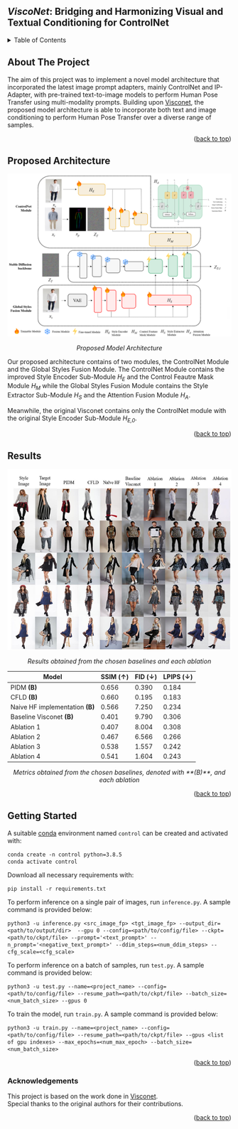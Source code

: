 <a name="readme-top"></a>

## *ViscoNet*: Bridging and Harmonizing Visual and Textual Conditioning for ControlNet

<!-- TABLE OF CONTENTS -->
<details>
  <summary>Table of Contents</summary>
  <ol>
    <li>
      <a href="#about-the-project">About The Project</a>
      <ul>
        <li><a href="#proposed-architecture">Proposed Architecture</a></li>
        <li><a href="#results">Results</a></li>
      </ul>
    </li>
    <li>
      <a href="#getting-started">Getting Started</a>
<!--       <a href="#files">Files</a> -->
    </li>
    <li><a href="#acknowledgements">Acknowledgements</a></li>
  </ol>
</details>

<!-- ABOUT THE PROJECT -->
## About The Project

The aim of this project was to implement a novel model architecture that incorporated the 
latest image prompt adapters, mainly ControlNet and IP-Adapter, with pre-trained text-to-image models to perform Human Pose Transfer using multi-modality prompts. Building upon [Visconet](https://github.com/soon-yau/visconet), the proposed model architecture is able to incorporate both text and image conditioning to perform Human Pose Transfer over a diverse range of samples.

<p align="right">(<a href="#readme-top">back to top</a>)</p>

<!-- PROPOSED ARCHITECTURE -->
## Proposed Architecture

![Architecture](./assets/architecture.png)
<p align="center"><em>Proposed Model Architecture</em></p>

Our proposed architecture contains of two modules, the ControlNet Module and the Global Styles Fusion Module. The ControlNet Module contains the improved Style Encoder Sub-Module *H<sub>E</sub>* and the Control Feautre Mask Module *H<sub>M</sub>* while the Global Styles Fusion Module contains the Style Extractor Sub-Module *H<sub>S</sub>* and the Attention Fusion Module *H<sub>A</sub>*. 

Meanwhile, the original Visconet contains only the ControlNet module with the original Style Encoder Sub-Module *H<sub>E,0</sub>*.

<p align="right">(<a href="#readme-top">back to top</a>)</p>

<!-- RESULTS -->
## Results
<div align="center">

  ![Architecture](./assets/ablation_results.png)

</div>
<p align="center"><em>Results obtained from the chosen baselines and each ablation</em></p>

<div align="center">

| Model | SSIM (↑)  | FID (↓)  | LPIPS (↓) |
| ----------- | ----------- | ----------- | ----------- | 
| PIDM **(B)** | 0.656 | 0.390 | 0.184 | 
| CFLD **(B)** | 0.660 | 0.195 | 0.183 |
| Naive HF implementation **(B)** | 0.566 | 7.250 | 0.234 |
| Baseline Visconet **(B)** | 0.401 | 9.790 | 0.306 |
| Ablation 1 | 0.407 | 8.004 | 0.308 |
| Ablation 2 | 0.467 | 6.566 | 0.266 |
| Ablation 3 | 0.538 | 1.557 | 0.242 |
| Ablation 4 | 0.541 | 1.604 | 0.243 |

</div>
<p align="center"><em>Metrics obtained from the chosen baselines, denoted with **(B)**, and each ablation</em></p>

<p align="right">(<a href="#readme-top">back to top</a>)</p>

<!-- GETTING STARTED -->
## Getting Started

A suitable [conda](https://conda.io/) environment named `control` can be created and activated with:

```
conda create -n control python=3.8.5
conda activate control
```

Download all necessary requirements with:

```
pip install -r requirements.txt
```

To perform inference on a single pair of images, run `inference.py`. A sample command is provided below:

```
python3 -u inference.py <src_image_fp> <tgt_image_fp> --output_dir=<path/to/output/dir>  --gpu 0 --config=<path/to/config/file> --ckpt=<path/to/ckpt/file> --prompt='<text_prompt>' --n_prompt='<negative_text_prompt>' --ddim_steps=<num_ddim_steps> --cfg_scale=<cfg_scale>
```

To perform inference on a batch of samples, run `test.py`. A sample command is provided below:

```
python3 -u test.py --name=<project_name> --config=<path/to/config/file> --resume_path=<path/to/ckpt/file> --batch_size=<num_batch_size> --gpus 0
```

To train the model, run `train.py`. A sample command is provided below:

```
python3 -u train.py --name=<project_name> --config=<path/to/config/file> --resume_path=<path/to/ckpt/file> --gpus <list of gpu indexes> --max_epochs=<num_max_epoch> --batch_size=<num_batch_size>
```

<p align="right">(<a href="#readme-top">back to top</a>)</p>

<!--
## Files
-->

### Acknowledgements
This project is based on the work done in [Visconet](https://github.com/soon-yau/visconet).  
Special thanks to the original authors for their contributions.

<p align="right">(<a href="#readme-top">back to top</a>)</p>
